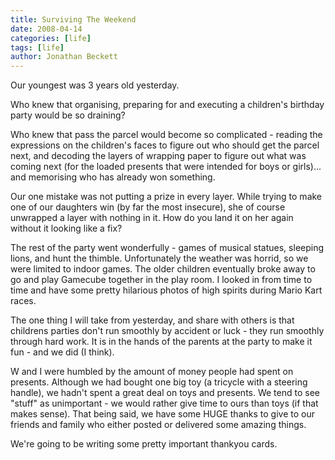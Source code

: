 ```yaml
---
title: Surviving The Weekend
date: 2008-04-14
categories: [life]
tags: [life]
author: Jonathan Beckett
---
```


Our youngest was 3 years old yesterday.

Who knew that organising, preparing for and executing a children's birthday party would be so draining?

Who knew that pass the parcel would become so complicated - reading the expressions on the children's faces to figure out who should get the parcel next, and decoding the layers of wrapping paper to figure out what was coming next (for the loaded presents that were intended for boys or girls)... and memorising who has already won something.

Our one mistake was not putting a prize in every layer. While trying to make one of our daughters win (by far the most insecure), she of course unwrapped a layer with nothing in it. How do you land it on her again without it looking like a fix?

The rest of the party went wonderfully - games of musical statues, sleeping lions, and hunt the thimble. Unfortunately the weather was horrid, so we were limited to indoor games. The older children eventually broke away to go and play Gamecube together in the play room. I looked in from time to time and have some pretty hilarious photos of high spirits during Mario Kart races.

The one thing I will take from yesterday, and share with others is that childrens parties don't run smoothly by accident or luck - they run smoothly through hard work. It is in the hands of the parents at the party to make it fun - and we did (I think).

W and I were humbled by the amount of money people had spent on presents. Although we had bought one big toy (a tricycle with a steering handle), we hadn't spent a great deal on toys and presents. We tend to see "stuff" as unimportant - we would rather give time to ours than toys (if that makes sense). That being said, we have some HUGE thanks to give to our friends and family who either posted or delivered some amazing things.

We're going to be writing some pretty important thankyou cards.